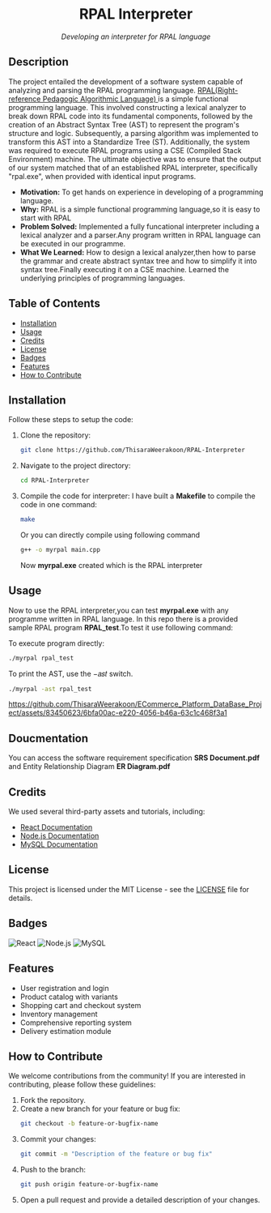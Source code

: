 <h1 align="center">RPAL Interpreter</h1>
<p align="center"><i>Developing an interpreter for RPAL language </i></p>

## Description

The project entailed the development of a software system capable of analyzing and
parsing the RPAL programming language. [RPAL(Right-reference Pedagogic Algorithmic Language) ](https://rpal.sourceforge.net/) is a simple functional programming language.
This involved constructing a lexical analyzer to
break down RPAL code into its fundamental components, followed by the creation of an
Abstract Syntax Tree (AST) to represent the program's structure and logic. Subsequently, a
parsing algorithm was implemented to transform this AST into a Standardize Tree (ST).
Additionally, the system was required to execute RPAL programs using a CSE (Compiled
Stack Environment) machine. The ultimate objective was to ensure that the output of our
system matched that of an established RPAL interpreter, specifically "rpal.exe", when
provided with identical input programs.

- **Motivation:** To get hands on experience in developing of a programming language.
- **Why:** RPAL is a simple functional programming language,so it is easy to start with RPAL
- **Problem Solved:** Implemented a fully funcational interpreter including a lexical analyzer and a parser.Any program written in RPAL language can be executed in our programme.
- **What We Learned:** How to design a lexical analyzer,then how to parse the grammar and create abstract syntax tree and how to simplify it into syntax tree.Finally executing it on a CSE machine. Learned the underlying principles of programming languages.
  
## Table of Contents 

- [Installation](#installation)
- [Usage](#usage)
- [Credits](#credits)
- [License](#license)
- [Badges](#badges)
- [Features](#features)
- [How to Contribute](#how-to-contribute)

## Installation

Follow these steps to setup the code:

1. Clone the repository:
    ```sh
    git clone https://github.com/ThisaraWeerakoon/RPAL-Interpreter
    ```
2. Navigate to the project directory:
    ```sh
    cd RPAL-Interpreter
    ```
3. Compile the code for interpreter:
   I have built a <b>Makefile</b> to compile the code in one command:
    ```sh
    make
    ```
    
   Or you can directly compile using following command
    ```sh
    g++ -o myrpal main.cpp
    ```
    Now <b>myrpal.exe</b> created which is the RPAL interpreter

## Usage

Now to use the RPAL interpreter,you can test <b>myrpal.exe</b> with any programme written in RPAL language. In this repo there is a provided sample RPAL program <b>RPAL_test</b>.To test it use following command:

To execute program directly:
```sh
./myrpal rpal_test
```
To print the AST, use the −𝑎𝑠𝑡 switch.
```sh
./myrpal -ast rpal_test
```
https://github.com/ThisaraWeerakoon/ECommerce_Platform_DataBase_Project/assets/83450623/6bfa00ac-e220-4056-b46a-63c1c468f3a1


## Doucmentation
You can access the software requirement specification <b>SRS Document.pdf</b>
and Entity Relationship Diagram <b>ER Diagram.pdf</b>

## Credits

We used several third-party assets and tutorials, including:

- [React Documentation](https://reactjs.org/docs/getting-started.html)
- [Node.js Documentation](https://nodejs.org/en/docs/)
- [MySQL Documentation](https://dev.mysql.com/doc/)

## License

This project is licensed under the MIT License - see the [LICENSE](LICENSE) file for details.

## Badges

![React](https://img.shields.io/badge/React-17.0.2-blue)
![Node.js](https://img.shields.io/badge/Node.js-14.17.0-green)
![MySQL](https://img.shields.io/badge/MySQL-8.0.25-orange)

## Features

- User registration and login
- Product catalog with variants
- Shopping cart and checkout system
- Inventory management
- Comprehensive reporting system
- Delivery estimation module

## How to Contribute

We welcome contributions from the community! If you are interested in contributing, please follow these guidelines:

1. Fork the repository.
2. Create a new branch for your feature or bug fix:
    ```sh
    git checkout -b feature-or-bugfix-name
    ```
3. Commit your changes:
    ```sh
    git commit -m "Description of the feature or bug fix"
    ```
4. Push to the branch:
    ```sh
    git push origin feature-or-bugfix-name
    ```
5. Open a pull request and provide a detailed description of your changes.
